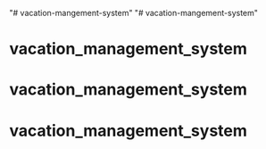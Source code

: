 "# vacation-mangement-system" 
"# vacation-mangement-system" 
# vacation_management_system
# vacation_management_system
# vacation_management_system
